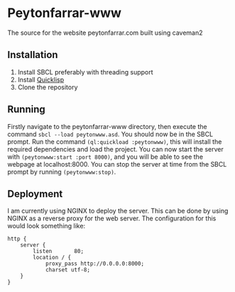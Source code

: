 # Peytonfarrar-www
The source for the website peytonfarrar.com built using caveman2

## Installation
1. Install SBCL preferably with threading support
2. Install [Quicklisp](https://www.quicklisp.org/beta/)
3. Clone the repository

## Running
Firstly navigate to the peytonfarrar-www directory, then execute the command
`sbcl --load peytonwww.asd`. You should now be in the SBCL prompt. Run the
command `(ql:quickload :peytonwww)`, this will install the required
dependencies and load the project. You can now start the server with
`(peytonwww:start :port 8000)`, and you will be able to see the webpage at
localhost:8000. You can stop the server at time from the SBCL prompt by
running `(peytonwww:stop)`.

## Deployment
I am currently using NGINX to deploy the server. This can be done by using
NGINX as a reverse proxy for the web server. The configuration for this would
look something like: 
```
http {
	server { 
		listen       80;
		location / {
			proxy_pass http://0.0.0.0:8000;
			charset utf-8;
 	}
}
```
